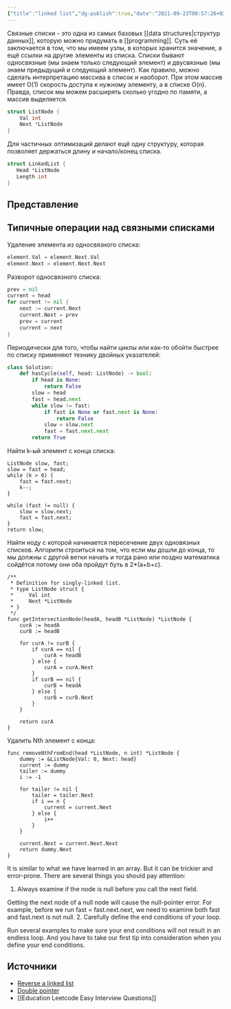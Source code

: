 ```yaml
---
{"title":"linked list","dg-publish":true,"date":"2021-09-23T08:57:26+03:00","modified_at":"2023-01-27T17:51:11+04:00","alias":"linked list","permalink":"/linked-list/","dgPassFrontmatter":true}
---
```



Связные списки - это одна из самых базовых [[data structures|структур данных]], которую можно придумать в [[programming]]. Суть её заключается в том, что мы имеем узлы, в которых хранится значение, а ещё ссылки на другие элементы из списка. Списки бывают односвязные (мы знаем только следующий элемент) и двусвязные (мы знаем предыдущий и следующий элемент). Как правило, можно сделать интерпретацию массива в список и наоборот. При этом массив имеет O(1) скорость доступа к нужному элементу, а в списке O(n). Правда, список мы можем расширять сколько угодно по памяти, а массив выделяется.

```go
struct ListNode {
    Val int
    Next *ListNode
}
```

Для частичных оптимизаций делают ещё одну структуру, которая позволяет держаться длину и начало/конец списка.
```go
struct LinkedList {
   Head *ListNode
   Length int
}
```

## Представление

<style>
.container {font-family: sans-serif; text-align: center;}
.button-wrapper button {z-index: 1;height: 40px; width: 100px; margin: 10px;padding: 5px;}
.excalidraw .App-menu_top .buttonList { display: flex;}
.excalidraw-wrapper { height: 800px; margin: 50px; position: relative;}
:root[dir="ltr"] .excalidraw .layer-ui__wrapper .zen-mode-transition.App-menu_bottom--transition-left {transform: none;}
</style><script src="https://unpkg.com/react@17/umd/react.production.min.js"></script><script src="https://unpkg.com/react-dom@17/umd/react-dom.production.min.js"></script><script type="text/javascript" src="https://unpkg.com/@excalidraw/excalidraw@0.12.0/dist/excalidraw.production.min.js"></script><div id="linked_listexcalidraw.md1"></div><script>(function(){const InitialData={"type":"excalidraw","version":2,"source":"https://excalidraw.com","elements":[{"id":"6U-mh75DSDJgFoOjbjCGE","type":"rectangle","x":-340.25,"y":-260.5,"width":193,"height":58,"angle":0,"strokeColor":"#000000","backgroundColor":"transparent","fillStyle":"hachure","strokeWidth":1,"strokeStyle":"solid","roughness":1,"opacity":100,"groupIds":[],"strokeSharpness":"sharp","seed":1243713440,"version":216,"versionNonce":1622922848,"isDeleted":false,"boundElements":[{"type":"arrow","id":"VCqQYWrGlHZ7aQA8kCklz"},{"type":"arrow","id":"rCYA7N-w9J9-tet5P4JAh"}]},{"id":"uHXZiBt12w87OeBKbmDt3","type":"rectangle","x":27.25,"y":-263.5,"width":193,"height":58,"angle":0,"strokeColor":"#000000","backgroundColor":"transparent","fillStyle":"hachure","strokeWidth":1,"strokeStyle":"solid","roughness":1,"opacity":100,"groupIds":[],"strokeSharpness":"sharp","seed":2147092384,"version":249,"versionNonce":1685911136,"isDeleted":false,"boundElements":[{"type":"arrow","id":"VCqQYWrGlHZ7aQA8kCklz"},{"type":"arrow","id":"NWlED4Obl-7lGrEgbaBUG"},{"type":"arrow","id":"eQCuGUw8fx7SRVy2iyuTG"}]},{"id":"VCqQYWrGlHZ7aQA8kCklz","type":"arrow","x":-142.25,"y":-228.45046928026306,"width":166.5,"height":1.7805700341832562,"angle":0,"strokeColor":"#000000","backgroundColor":"transparent","fillStyle":"hachure","strokeWidth":1,"strokeStyle":"solid","roughness":1,"opacity":100,"groupIds":[],"strokeSharpness":"round","seed":1493981088,"version":447,"versionNonce":1084000,"isDeleted":false,"boundElementIds":null,"points":[[0,0],[166.5,-1.7805700341832562]],"lastCommittedPoint":null,"startBinding":{"elementId":"6U-mh75DSDJgFoOjbjCGE","focus":0.1238619948054741,"gap":5},"endBinding":{"elementId":"uHXZiBt12w87OeBKbmDt3","focus":-0.10671611042439236,"gap":3},"startArrowhead":null,"endArrowhead":"arrow"},{"id":"rCYA7N-w9J9-tet5P4JAh","type":"arrow","x":-219.74267603145225,"y":-318.5,"width":26.477798225468092,"height":52.8322826039539,"angle":0,"strokeColor":"#000000","backgroundColor":"transparent","fillStyle":"hachure","strokeWidth":1,"strokeStyle":"dotted","roughness":1,"opacity":100,"groupIds":[],"strokeSharpness":"round","seed":1736755808,"version":456,"versionNonce":1394603616,"isDeleted":false,"boundElementIds":null,"points":[[0,0],[-26.477798225468092,52.8322826039539]],"lastCommittedPoint":null,"startBinding":{"elementId":"AVDTR0qT","focus":0.25942890607434366,"gap":2},"endBinding":{"elementId":"6U-mh75DSDJgFoOjbjCGE","focus":-0.1764705882352944,"gap":5.167717396046044},"startArrowhead":null,"endArrowhead":"arrow"},{"id":"AVDTR0qT","type":"text","x":-228.25,"y":-345.5,"width":46,"height":25,"angle":0,"strokeColor":"#000000","backgroundColor":"transparent","fillStyle":"hachure","strokeWidth":1,"strokeStyle":"dotted","roughness":1,"opacity":100,"groupIds":[],"strokeSharpness":"sharp","seed":728737376,"version":149,"versionNonce":1249329760,"isDeleted":false,"text":"head","fontSize":20,"fontFamily":1,"textAlign":"left","verticalAlign":"top","baseline":18,"boundElements":[{"type":"arrow","id":"rCYA7N-w9J9-tet5P4JAh"}],"containerId":null,"rawText":"head","originalText":"head"},{"id":"CuiHjMdP","type":"text","x":141.75,"y":-371.5,"width":34,"height":25,"angle":0,"strokeColor":"#000000","backgroundColor":"transparent","fillStyle":"hachure","strokeWidth":1,"strokeStyle":"dotted","roughness":1,"opacity":100,"groupIds":[],"strokeSharpness":"sharp","seed":1053490784,"version":150,"versionNonce":716758944,"isDeleted":false,"text":"tail","fontSize":20,"fontFamily":1,"textAlign":"left","verticalAlign":"top","baseline":18,"boundElements":[{"type":"arrow","id":"eQCuGUw8fx7SRVy2iyuTG"}],"containerId":null,"rawText":"tail","originalText":"tail"},{"id":"eQCuGUw8fx7SRVy2iyuTG","type":"arrow","x":133.84095066785812,"y":-347.8203118205071,"width":56.26283836364746,"height":77.12934837341311,"angle":0,"strokeColor":"#000000","backgroundColor":"transparent","fillStyle":"hachure","strokeWidth":1,"strokeStyle":"dotted","roughness":1,"opacity":100,"groupIds":[],"strokeSharpness":"round","seed":792402528,"version":433,"versionNonce":9713248,"isDeleted":false,"boundElementIds":null,"points":[[0,0],[-56.26283836364746,77.12934837341311]],"lastCommittedPoint":null,"startBinding":{"elementId":"CuiHjMdP","focus":0.6414632713838976,"gap":7.909049332141876},"endBinding":{"elementId":"uHXZiBt12w87OeBKbmDt3","focus":-0.6168218108695366,"gap":7.190963447093964},"startArrowhead":null,"endArrowhead":"arrow"},{"id":"ijpm8Gqt","type":"text","x":-274.25,"y":-244.5,"width":71,"height":25,"angle":0,"strokeColor":"#000000","backgroundColor":"transparent","fillStyle":"hachure","strokeWidth":1,"strokeStyle":"dotted","roughness":1,"opacity":100,"groupIds":[],"strokeSharpness":"sharp","seed":47852128,"version":206,"versionNonce":553563040,"isDeleted":false,"boundElementIds":null,"text":"element","fontSize":20,"fontFamily":1,"textAlign":"left","verticalAlign":"top","baseline":18,"containerId":null,"rawText":"element","originalText":"element"},{"id":"7oggRpZ3","type":"text","x":82.25,"y":-245,"width":71,"height":25,"angle":0,"strokeColor":"#000000","backgroundColor":"transparent","fillStyle":"hachure","strokeWidth":1,"strokeStyle":"dotted","roughness":1,"opacity":100,"groupIds":[],"strokeSharpness":"sharp","seed":1567375264,"version":299,"versionNonce":139226016,"isDeleted":false,"boundElementIds":null,"text":"element","fontSize":20,"fontFamily":1,"textAlign":"left","verticalAlign":"top","baseline":18,"containerId":null,"rawText":"element","originalText":"element"},{"id":"EU0_6hwB42hkRl7MTGeqd","type":"rectangle","x":-361.25,"y":-424.5,"width":693,"height":244,"angle":0,"strokeColor":"#000000","backgroundColor":"transparent","fillStyle":"hachure","strokeWidth":1,"strokeStyle":"dotted","roughness":1,"opacity":100,"groupIds":[],"strokeSharpness":"sharp","seed":330108512,"version":303,"versionNonce":1743868832,"isDeleted":false,"boundElementIds":null},{"id":"YjENpHoM","type":"text","x":-104.25,"y":-459.5,"width":112,"height":25,"angle":0,"strokeColor":"#000000","backgroundColor":"transparent","fillStyle":"hachure","strokeWidth":1,"strokeStyle":"dotted","roughness":1,"opacity":100,"groupIds":[],"strokeSharpness":"sharp","seed":1646739360,"version":68,"versionNonce":7172704,"isDeleted":false,"boundElementIds":null,"text":"single linked","fontSize":20,"fontFamily":1,"textAlign":"left","verticalAlign":"top","baseline":18,"containerId":null,"rawText":"single linked","originalText":"single linked"},{"id":"WAKZmc4pwWyZc9v9vTMQN","type":"rectangle","x":-350.75,"y":51,"width":193,"height":58,"angle":0,"strokeColor":"#000000","backgroundColor":"transparent","fillStyle":"hachure","strokeWidth":1,"strokeStyle":"solid","roughness":1,"opacity":100,"groupIds":[],"strokeSharpness":"sharp","seed":1483768416,"version":322,"versionNonce":1860603488,"isDeleted":false,"boundElements":[{"type":"arrow","id":"d-yYhMq6WpihGUrbHwt_x"},{"type":"arrow","id":"K1YycpmI0D1Bd4OPeYENH"},{"type":"arrow","id":"xXquA0Gq0tdhTM-3eEvWm"}]},{"id":"1f6Hq9Y5cXguONp_I54by","type":"rectangle","x":16.75,"y":48,"width":193,"height":58,"angle":0,"strokeColor":"#000000","backgroundColor":"transparent","fillStyle":"hachure","strokeWidth":1,"strokeStyle":"solid","roughness":1,"opacity":100,"groupIds":[],"strokeSharpness":"sharp","seed":110580640,"version":355,"versionNonce":1093720672,"isDeleted":false,"boundElements":[{"type":"arrow","id":"d-yYhMq6WpihGUrbHwt_x"},{"type":"arrow","id":"NWlED4Obl-7lGrEgbaBUG"},{"type":"arrow","id":"CxM1rbr5qVh3uHeXIBrWC"},{"type":"arrow","id":"xXquA0Gq0tdhTM-3eEvWm"}]},{"id":"d-yYhMq6WpihGUrbHwt_x","type":"arrow","x":-152.75,"y":83.04953071973694,"width":166.5,"height":1.7805700341832562,"angle":0,"strokeColor":"#000000","backgroundColor":"transparent","fillStyle":"hachure","strokeWidth":1,"strokeStyle":"solid","roughness":1,"opacity":100,"groupIds":[],"strokeSharpness":"round","seed":1341208160,"version":756,"versionNonce":1690169248,"isDeleted":false,"boundElementIds":null,"points":[[0,0],[166.5,-1.7805700341832562]],"lastCommittedPoint":null,"startBinding":{"elementId":"WAKZmc4pwWyZc9v9vTMQN","focus":0.13768599484297273,"gap":5},"endBinding":{"elementId":"1f6Hq9Y5cXguONp_I54by","focus":-0.10671611042439247,"gap":3},"startArrowhead":null,"endArrowhead":"arrow"},{"id":"K1YycpmI0D1Bd4OPeYENH","type":"arrow","x":-230.24267603145222,"y":-7,"width":26.477798225468092,"height":52.8322826039539,"angle":0,"strokeColor":"#000000","backgroundColor":"transparent","fillStyle":"hachure","strokeWidth":1,"strokeStyle":"dotted","roughness":1,"opacity":100,"groupIds":[],"strokeSharpness":"round","seed":1269555104,"version":765,"versionNonce":410945440,"isDeleted":false,"boundElementIds":null,"points":[[0,0],[-26.477798225468092,52.8322826039539]],"lastCommittedPoint":null,"startBinding":{"elementId":"i3pTyX2K","focus":0.24691118514196642,"gap":2},"endBinding":{"elementId":"WAKZmc4pwWyZc9v9vTMQN","focus":-0.17647058823529432,"gap":5.1677173960461005},"startArrowhead":null,"endArrowhead":"arrow"},{"id":"i3pTyX2K","type":"text","x":-238.75,"y":-34,"width":46,"height":25,"angle":0,"strokeColor":"#000000","backgroundColor":"transparent","fillStyle":"hachure","strokeWidth":1,"strokeStyle":"dotted","roughness":1,"opacity":100,"groupIds":[],"strokeSharpness":"sharp","seed":2101045856,"version":253,"versionNonce":1469582944,"isDeleted":false,"text":"head","fontSize":20,"fontFamily":1,"textAlign":"left","verticalAlign":"top","baseline":18,"boundElements":[{"type":"arrow","id":"K1YycpmI0D1Bd4OPeYENH"}],"containerId":null,"rawText":"head","originalText":"head"},{"id":"9PtmFCkl","type":"text","x":131.25,"y":-60,"width":34,"height":25,"angle":0,"strokeColor":"#000000","backgroundColor":"transparent","fillStyle":"hachure","strokeWidth":1,"strokeStyle":"dotted","roughness":1,"opacity":100,"groupIds":[],"strokeSharpness":"sharp","seed":374270880,"version":254,"versionNonce":686814816,"isDeleted":false,"text":"tail","fontSize":20,"fontFamily":1,"textAlign":"left","verticalAlign":"top","baseline":18,"boundElements":[{"type":"arrow","id":"CxM1rbr5qVh3uHeXIBrWC"}],"containerId":null,"rawText":"tail","originalText":"tail"},{"id":"CxM1rbr5qVh3uHeXIBrWC","type":"arrow","x":123.34095066785812,"y":-36.32031182050707,"width":56.26283836364746,"height":77.12934837341311,"angle":0,"strokeColor":"#000000","backgroundColor":"transparent","fillStyle":"hachure","strokeWidth":1,"strokeStyle":"dotted","roughness":1,"opacity":100,"groupIds":[],"strokeSharpness":"round","seed":1797201504,"version":742,"versionNonce":385425312,"isDeleted":false,"boundElementIds":null,"points":[[0,0],[-56.26283836364746,77.12934837341311]],"lastCommittedPoint":null,"startBinding":{"elementId":"9PtmFCkl","focus":0.6414632713838976,"gap":7.909049332141876},"endBinding":{"elementId":"1f6Hq9Y5cXguONp_I54by","focus":-0.6168218108695366,"gap":7.190963447093964},"startArrowhead":null,"endArrowhead":"arrow"},{"id":"5inLkElT","type":"text","x":-284.75,"y":67,"width":71,"height":25,"angle":0,"strokeColor":"#000000","backgroundColor":"transparent","fillStyle":"hachure","strokeWidth":1,"strokeStyle":"dotted","roughness":1,"opacity":100,"groupIds":[],"strokeSharpness":"sharp","seed":816871328,"version":308,"versionNonce":1194445728,"isDeleted":false,"boundElementIds":null,"text":"element","fontSize":20,"fontFamily":1,"textAlign":"left","verticalAlign":"top","baseline":18,"containerId":null,"rawText":"element","originalText":"element"},{"id":"jnkshGbW","type":"text","x":71.75,"y":66.5,"width":71,"height":25,"angle":0,"strokeColor":"#000000","backgroundColor":"transparent","fillStyle":"hachure","strokeWidth":1,"strokeStyle":"dotted","roughness":1,"opacity":100,"groupIds":[],"strokeSharpness":"sharp","seed":1248612960,"version":401,"versionNonce":1448754784,"isDeleted":false,"boundElementIds":null,"text":"element","fontSize":20,"fontFamily":1,"textAlign":"left","verticalAlign":"top","baseline":18,"containerId":null,"rawText":"element","originalText":"element"},{"id":"d4AvGHfNDOdcwON8oZi5S","type":"rectangle","x":-371.75,"y":-113,"width":693,"height":244,"angle":0,"strokeColor":"#000000","backgroundColor":"transparent","fillStyle":"hachure","strokeWidth":1,"strokeStyle":"dotted","roughness":1,"opacity":100,"groupIds":[],"strokeSharpness":"sharp","seed":520127392,"version":405,"versionNonce":37181344,"isDeleted":false,"boundElementIds":null},{"id":"jWClB9FQ","type":"text","x":-114.75,"y":-148,"width":121,"height":25,"angle":0,"strokeColor":"#000000","backgroundColor":"transparent","fillStyle":"hachure","strokeWidth":1,"strokeStyle":"dotted","roughness":1,"opacity":100,"groupIds":[],"strokeSharpness":"sharp","seed":838010464,"version":176,"versionNonce":4848224,"isDeleted":false,"boundElementIds":null,"text":"double linked","fontSize":20,"fontFamily":1,"textAlign":"left","verticalAlign":"top","baseline":18,"containerId":null,"rawText":"double linked","originalText":"double linked"},{"id":"xXquA0Gq0tdhTM-3eEvWm","type":"arrow","x":12.75,"y":94.5,"width":167,"height":2,"angle":0,"strokeColor":"#000000","backgroundColor":"transparent","fillStyle":"hachure","strokeWidth":1,"strokeStyle":"solid","roughness":1,"opacity":100,"groupIds":[],"strokeSharpness":"round","seed":769371744,"version":48,"versionNonce":1129842592,"isDeleted":false,"boundElementIds":null,"points":[[0,0],[-167,2]],"lastCommittedPoint":null,"startBinding":{"elementId":"1f6Hq9Y5cXguONp_I54by","focus":-0.5404090548054011,"gap":4},"endBinding":{"elementId":"WAKZmc4pwWyZc9v9vTMQN","focus":0.5868745035742653,"gap":3.5},"startArrowhead":null,"endArrowhead":"arrow"}],"appState":{"theme":"light","viewBackgroundColor":"#ffffff"},"files":{}};InitialData.scrollToContent=true;App=()=>{const e=React.useRef(null),t=React.useRef(null),[n,i]=React.useState({width:void 0,height:void 0});return React.useEffect(()=>{i({width:t.current.getBoundingClientRect().width,height:t.current.getBoundingClientRect().height});const e=()=>{i({width:t.current.getBoundingClientRect().width,height:t.current.getBoundingClientRect().height})};return window.addEventListener("resize",e),()=>window.removeEventListener("resize",e)},[t]),React.createElement(React.Fragment,null,React.createElement("div",{className:"excalidraw-wrapper",ref:t},React.createElement(ExcalidrawLib.Excalidraw,{ref:e,width:n.width,height:n.height,initialData:InitialData,viewModeEnabled:!0,zenModeEnabled:!0,gridModeEnabled:!1})))},excalidrawWrapper=document.getElementById("linked_listexcalidraw.md1");ReactDOM.render(React.createElement(App),excalidrawWrapper);})();</script>

## Типичные операции над связными списками

Удаление элемента из односвязного списка:
```go
element.Val = element.Next.Val
element.Next = element.Next.Next
```

Разворот односвязного списка:
```go
prev = nil
current = head
for current != nil {
    next := current.Next
    current.Next = prev
    prev = current
    current = next
}
```

Периодически для того, чтобы найти циклы или как-то обойти быстрее по списку применяют технику двойных указателей:
```python
class Solution:
    def hasCycle(self, head: ListNode) -> bool:
        if head is None:
            return False
        slow = head
        fast = head.next
        while slow != fast:
            if fast is None or fast.next is None:
                return False
            slow = slow.next
            fast = fast.next.next
        return True
```


Найти k-ый элемент с конца списка:
```
ListNode slow, fast;
slow = fast = head;
while (k > 0) {
    fast = fast.next;
    k--;
}

while (fast != null) {
    slow = slow.next;
    fast = fast.next;
}
return slow;
```

Найти ноду с которой начинается пересечение двух одновязных списков. Алгоритм строиться на том, что если мы дошли до конца, то мы должны с другой ветки начать и тогда рано или поздно математика сойдётся потому они оба пройдут буть в 2*(a+b+c).
```
/**
 * Definition for singly-linked list.
 * type ListNode struct {
 *     Val int
 *     Next *ListNode
 * }
 */
func getIntersectionNode(headA, headB *ListNode) *ListNode { 
    curA := headA
    curB := headB
    
    for curA != curB {
        if curA == nil {
            curA = headB
        } else {
            curA = curA.Next
        }
        if curB == nil {
            curB = headA
        } else {
            curB = curB.Next
        }
    }
    
    return curA
}
```

Удалить Nth элемент с конца:
```
func removeNthFromEnd(head *ListNode, n int) *ListNode {
	dummy := &ListNode{Val: 0, Next: head}
	current := dummy
    tailer := dummy
    i := -1
    
    for tailer != nil {
        tailer = tailer.Next
        if i == n {
            current = current.Next
        } else {
            i++
        }
    }
    
	current.Next = current.Next.Next
	return dummy.Next
}
```

It is similar to what we have learned in an array. But it can be trickier and error-prone. There are several things you should pay attention:
1. Always examine if the node is null before you call the next field.

Getting the next node of a null node will cause the null-pointer error. For example, before we run fast = fast.next.next, we need to examine both fast and fast.next is not null.
2. Carefully define the end conditions of your loop.

Run several examples to make sure your end conditions will not result in an endless loop. And you have to take our first tip into consideration when you define your end conditions.



## Источники

- [Reverse a linked list](https://github.com/labuladong/fucking-algorithm/blob/english/data_structure/reverse_part_of_a_linked_list_via_recursion.md)
- [Double pointer](https://github.com/labuladong/fucking-algorithm/blob/english/think_like_computer/double_pointer.md)
- [[Education Leetcode Easy Interview Questions]]
